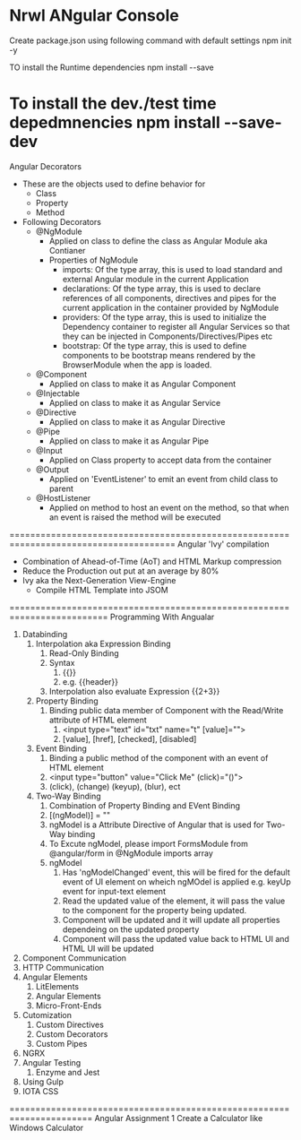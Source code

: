 Nrwl
ANgular Console
=====================================================================================
Create package.json using following command with default settings
npm init -y

TO install the Runtime dependencies
npm install --save <PACKAGE-NAME>

To install the dev./test time depedmnencies
npm install --save-dev <PACKAGE-NAME>
======================================================================================
Angular Decorators

- These are the objects used to define behavior for
  - Class
  - Property
  - Method
- Following Decorators
  - @NgModule
    - Applied on class to define the class as Angular Module aka Contianer
    - Properties of NgModule
      - imports: Of the type array, this is used to load standard and external Angular module in the current Application
      - declarations: Of the type array, this is used to declare references of all components, directives and pipes for the current application in the container provided by NgModule
      - providers: Of the type array, this is used to initialize the Dependency container to register all Angular Services so that they can be injected in Components/Directives/Pipes etc
      - bootstrap: Of the type array, this is used to define components to be bootstrap means rendered by the BrowserModule when the app is loaded.
  - @Component
    - Applied on class to make it as Angular Component
  - @Injectable
    - Applied on class to make it as Angular Service
  - @Directive
    - Applied on class to make it as Angular Directive
  - @Pipe
    - Applied on class to make it as Angular Pipe
  - @Input
    - Applied on Class property to accept data from the container
  - @Output
    - Applied on 'EventListener' to emit an event from child class to parent
  - @HostListener
    - Applied on method to host an event on the method, so that when an event is raised the method will be executed

======================================================================================
Angular 'Ivy' compilation

- Combination of Ahead-of-Time (AoT) and HTML Markup compression
- Reduce the Production out put at an average by 80%
- Ivy aka the Next-Generation View-Engine
  - Compile HTML Template into JSOM

=========================================================================
Programming With Angualar

1. Databinding
   1. Interpolation aka Expression Binding
      1. Read-Only Binding
      2. Syntax
         1. {{<PROPERTY-NAME>}}
         2. e.g. {{header}}
      3. Interpolation also evaluate Expression {{2+3}}
   2. Property Binding
      1. Binding public data member of Component with the Read/Write attribute of HTML element
         1. <input type="text" id="txt" name="t" [value]="<PROPERTY>">
         2. [value], [href], [checked], [disabled]
   3. Event Binding
      1. Binding a public method of the component with an event of HTML element
      2. <input type="button" value="Click Me" (click)="<METHOD>()">
      3. (click), (change) (keyup), (blur), ect
   4. Two-Way Binding
      1. Combination of Property Binding and EVent Binding
      2. [(ngModel)] = "<PROPERTY-FROM-COMPONENT>"
      3. ngModel is a Attribute Directive of Angular that is used for Two-Way binding
      4. To Excute ngModel, please import FormsModule from @angular/form in @NgModule imports array
      5. ngModel
         1. Has 'ngModelChanged' event, this will be fired for the default event of UI element on wheich ngMOdel is applied e.g. keyUp event for input-text element
         2. Read the updated value of the element, it will pass the value to the component for the property being updated.
         3. Component will be updated and it will update all properties dependeing on the updated property
         4. Component will pass the updated value back to HTML UI and HTML UI will be updated
2. Component Communication
3. HTTP Communication
4. Angular Elements
   1. LitElements
   2. Angular Elements
   3. Micro-Front-Ends
5. Cutomization
   1. Custom Directives
   2. Custom Decorators
   3. Custom Pipes
6. NGRX
7. Angular Testing
   1. Enzyme and Jest
8. Using Gulp
9. IOTA CSS

======================================================================
Angular Assignment 1
Create a Calculator like Windows Calculator
